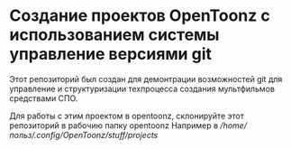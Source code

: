 # Создание проектов OpenToonz с использованием системы управление версиями git

Этот репозиторий был создан для демонтрации возможностей git для управление и структуризации техпроцесса создания мультфильмов средствами СПО.

Для работы с этим проектом в opentoonz, склонируйте этот репозиторий в рабочию папку opentoonz
Например в */home/польз/.config/OpenToonz/stuff/projects*
